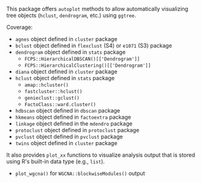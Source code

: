 This package offers `autoplot` methods to allow automatically visualizing tree objects (`hclust`, `dendrogram`, etc.) using `ggtree`. 


Coverage:

+ `agnes` object defined in `cluster` package
+ `bclust` object defined in `flexclust` (S4) or `e1071` (S3) package
+ `dendrogram` object defined in `stats` package
    - `FCPS::HierarchicalDBSCAN()[['Dendrogram']]`
    - `FCPS::HierarchicalClustering()[['Dendrogram']]`
+ `diana` object defined in `cluster` package
+ `hclust` object defined in `stats` package
    - `amap::hcluster()`
    - `fastcluster::hclust()`
    - `genieclust::gclust()` 
    - `FactoClass::ward.cluster()` 
+ `hdbscan` object defined in `dbscan` package
+ `hkmeans` object defined in `factoextra` package
+ `linkage` object defined in the `mdendro` package
+ `protoclust` object defined in `protoclust` package
+ `pvclust` object defined in `pvclust` package
+ `twins` object defined in `cluster` package



It also provides `plot_xx` functions to visualize analysis output that is stored using R's built-in data type (e.g., `list`).

+ `plot_wgcna()` for `WGCNA::blockwiseModules()` output

